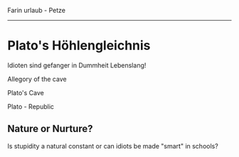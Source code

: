 Farin urlaub - Petze

----

# Plato's Höhlengleichnis

Idioten sind gefanger in Dummheit
Lebenslang!

Allegory of the cave

Plato's Cave

Plato - Republic

## Nature or Nurture?

Is stupidity a natural constant
or can idiots be
made "smart" in schools?
